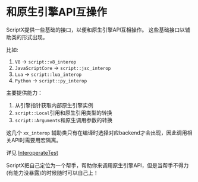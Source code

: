 # 和原生引擎API互操作

ScriptX提供一些基础的接口，以便和原生引擎API互相操作。
这些基础接口以辅助类的形式出现。

比如:
1. `V8` -> `script::v8_interop`
1. `JavaScriptCore` -> `script::jsc_interop`
1. `Lua` -> `script::lua_interop`
1. `Python` -> `script::py_interop`

主要提供能力：
1. 从引擎指针获取内部原生引擎实例
2. `script::Local`引用和原生引用类型的转换
3. `script::Arguments`和原生调用参数的转换

这几个 `xx_interop` 辅助类只有在编译时选择对应backend才会出现，因此调用相关API时需要用宏隔离。

详见 [InteroperateTest](../../test/src/InteroperateTest.cc)

ScriptX把自己定位为一个帮手，帮助你来调用原生引擎API，但是当帮手不得力(有能力没暴露)的时候随时可以自己上！
